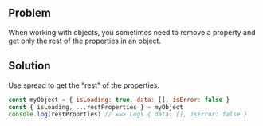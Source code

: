 ## Problem
When working with objects, you sometimes need to remove a property and get only the rest of the properties in an object.

## Solution
Use spread to get the "rest" of the properties.

```js
const myObject = { isLoading: true, data: [], isError: false }
const { isLoading, ...restProperties } = myObject
console.log(restProprties) // ==> Logs { data: [], isError: false }
```
